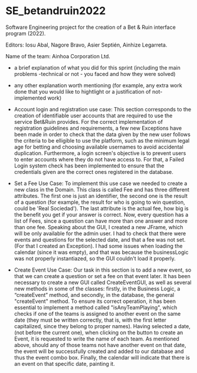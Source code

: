 # SE_betandruin2022
 Software Engineering project for the creation of a Bet &amp; Ruin interface program (2022).

 Editors: Iosu Abal, Nagore Bravo, Asier Septién, Ainhize Legarreta.
 
 Name of the team: Ainhoa Corporation Ltd.
 
 
 
 + a brief explanation of what you did for this sprint (including the main problems -technical or not - you faced  and how they were solved)
 
 + any other explanation worth mentioning (for example, any extra work done that you would like to hightlight or a justification of not-implemented work)
 
 
 
 
 
 
 
 
 
 
 + Account login and registration use case:
 This section corresponds to the creation of identifiable user accounts that are required to use the service Bet&Ruin provides. For the correct implementation of registration
 guidelines and requirements, a few new Exceptions have been made in order to check that the data given by the new user follows the criteria to be elligible to use the platform,
 such as the minimum legal age for betting and choosing available usernames to avoid accidental duplication.
 Furthermore, a login screen's objective is to prevent users to enter accounts where they do not have access to. For that, a Failed Login system check has been implemented to
 ensure that the credentials given are the correct ones registered in the database.
 
 
 + Set a Fee Use Case:
 To implement this use case we needed to create a new class in the Domain. This class is called Fee and has three different attributes.
 The first one is just an identifier, the second one is the result of a question (for example, the result for who is going to win question, could 
 be 'Real Sociedad'). The last attribute is the actual fee, how big is the benefit you get if your answer is correct.
 Now, every question has a list of Fees, since a question can have more than one answer and more than one fee.
 Speaking about the GUI, I created a new JFrame, which will be only available for the admin user. I had to check that there were events and questions for the selected date, 
 and that a fee was not set.(For that I created an Exception). I had some issues when loading the calendar (since it was empty), and that was because
 the businessLogic was not properly instantiazed, so the GUI couldn't load it properly.
 
 
 
 + Create Event Use Case: 
Our task in this section is to add a new event, so that we can create a question or set a fee on that event later. It has been necessary to create a new GUI called CreateEventGUI, as well as several new methods in some of the classes: firstly, in the Business Logic, a “createEvent” method, and secondly, in the database, the general "createEvent" method. To ensure its correct operation, it has been essential to implement a method called "isAnyTeamPlaying", which checks if one of the teams is assigned to another event on the same date (they must be written correctly, that is, with the first letter capitalized, since they belong to proper names). Having selected a date, (not before the current one), when clicking on the button to create an Event, it is requested to write the name of each team. As mentioned above, should any of those teams not have another event on that date, the event will be successfully created and added to our database and thus the event combo box. Finally, the calendar will indicate that there is an event on that specific date, painting it.
 